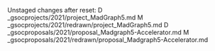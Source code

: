 Unstaged changes after reset:
D	_gsocprojects/2021/project_MadGraph5.md
M	_gsocprojects/2021/redrawn/project_MadGraph5.md
D	_gsocproposals/2021/proposal_Madgraph5-Accelerator.md
M	_gsocproposals/2021/redrawn/proposal_Madgraph5-Accelerator.md
